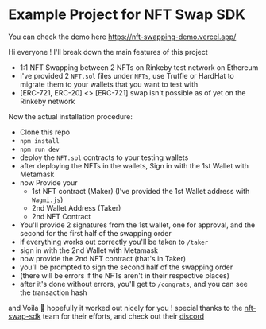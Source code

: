 ﻿# Example Project for NFT Swap SDK

You can check the demo here https://nft-swapping-demo.vercel.app/

Hi everyone ! I'll break down the main features of this project

- 1:1 NFT Swapping between 2 NFTs on Rinkeby test network on Ethereum
- I've provided 2 `NFT.sol` files under `NFTs`, use Truffle or HardHat to migrate them to your wallets that you want to test with
- [ERC-721, ERC-20] <> [ERC-721] swap isn't possible as of yet on the Rinkeby network

Now the actual installation procedure:

- Clone this repo
- `npm install`
- `npm run dev`
- deploy the `NFT.sol` contracts to your testing wallets
- after deploying the NFTs in the wallets, Sign in with the 1st Wallet with Metamask
- now Provide your
  - 1st NFT contract (Maker) (I've provided the 1st Wallet address with `Wagmi.js`)
  - 2nd Wallet Address (Taker)
  - 2nd NFT Contract
- You'll provide 2 signatures from the 1st wallet, one for approval, and the second for the first half of the swapping order
- if everything works out correctly you'll be taken to `/taker`
- sign in with the 2nd Wallet with Metamask
- now provide the 2nd NFT contract (that's in Taker)
- you'll be prompted to sign the second half of the swapping order
- (there will be errors if the NFTs aren't in their respective places)
- after it's done without errors, you'll get to `/congrats`, and you can see the transaction hash

and Voila 🥳 hopefully it worked out nicely for you ! special thanks to the [nft-swap-sdk](https://github.com/trader-xyz/nft-swap-sdk) team for their efforts, and check out their [discord](https://discord.gg/RTvpQcxn4V)
